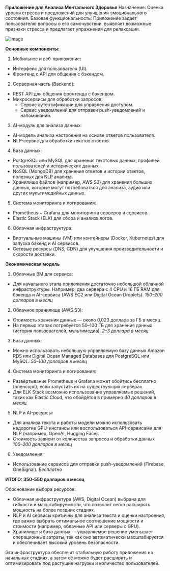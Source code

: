**Приложение для Анализа Ментального Здоровья**
Назначение: Оценка уровня стресса и предложений для улучшения эмоционального состояния.
Базовая функциональность: Приложение задает пользователю вопросы о его самочувствии, выявляет возможные признаки стресса и предлагает упражнения для релаксации.

![image](https://github.com/user-attachments/assets/f34a6b0a-8d4a-4ec3-aef2-3df8066312df)

**Основные компоненты:**
1. Мобильное и веб-приложение:
- Интерфейс для пользователя (UI).
- Фронтенд с API для общения с бэкендом.

2. Серверная часть (Backend):
- REST API для общения фронтенда с бэкендом.
- Микросервисы для обработки запросов:
   - Сервис аутентификации для управления доступом.
   - Сервис уведомлений для отправки push-уведомлений и напоминаний.

3. AI-модуль для анализа данных:
- AI-модель анализа настроения на основе ответов пользователя.
- NLP-сервис для обработки текстов ответов.

4. База данных:
- PostgreSQL или MySQL для хранения текстовых данных, профилей пользователей и исторических данных.
- NoSQL (MongoDB) для хранения ответов и истории ответов, полезных для NLP анализа.
- Хранилище файлов (например, AWS S3) для хранения больших данных, которые могут потребоваться для анализа, аудио или других мультимедийных данных.

5. Система мониторинга и логирования:
- Prometheus + Grafana для мониторинга серверов и сервисов.
- Elastic Stack (ELK) для сбора и анализа логов.

6. Облачная инфраструктура:
- Виртуальные машины (VM) или контейнеры (Docker, Kubernetes) для запуска бэкенд и AI сервисов.
- Сетевые ресурсы (DNS, CDN) для улучшения производительности и скорости доставки.

**Экономическая модель**
1. Облачные ВМ для сервиса:
- Для начального этапа приложения достаточно небольшой облачной инфраструктуры. Например, два сервера с 4 CPU и 16 ГБ RAM для бэкенда и AI-сервиса (AWS EC2 или Digital Ocean Droplets).
*150–200 долларов в месяц*

2. Облачное хранилище (AWS S3):
- Стоимость хранения данных — около 0,023 доллара за ГБ в месяц.
- На первых этапах потребуется 50–100 ГБ для хранения данных (история пользователей, мультимедиа).
*2–3 доллара в месяц*

3. База данных:
- Можно использовать небольшую управляемую базу данных Amazon RDS или Digital Ocean Managed Databases для PostgreSQL или MySQL.
*50–100 долларов в месяц*

4. Система мониторинга и логирования:
- Развёртывание Prometheus и Grafana может обойтись бесплатно (опенсорс), если запустить их на существующих серверах.
- Для ELK Stack возможно использование управляемых решений, таких как Elastic Cloud, что обойдётся в примерно
*40 долларов в месяц*

5. NLP и AI-ресурсы:
- Для анализа текста и работы модели можно использовать недорогие GPU-инстансы или воспользоваться API-сервисами для NLP (например, OpenAI, Hugging Face).
- Стоимость зависит от количества запросов и обработки данных
*100–200 долларов в месяц*

6. Уведомления:
- Использование сервисов для отправки push-уведомлений (Firebase, OneSignal).
*Бесплатно*

**ИТОГО: 350-550 долларов в месяц**

Обоснование выбора ресурсов:
- Облачная инфраструктура (AWS, Digital Ocean) выбрана для гибкости и масштабируемости, что позволит легко расширять мощность на более поздних стадиях.
- NLP и AI сервисы критичны для анализа текста и оценки настроения, где важно выбрать оптимальное соотношение мощности и стоимости (например, облачные API или серверы с GPU).
- Хранилище и база данных — управляемое решение уменьшает операционные затраты, так как оно автоматически масштабируется и обеспечивает высокий уровень безопасности.

Эта инфраструктура обеспечит стабильную работу приложения на начальных стадиях, а затем её можно будет расширять и оптимизировать под растущие нагрузки и количество пользователей.
